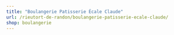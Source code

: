 ```yaml
---
title: "Boulangerie Patisserie Écale Claude"
url: /rieutort-de-randon/boulangerie-patisserie-ecale-claude/
shop: boulangerie
---
```

